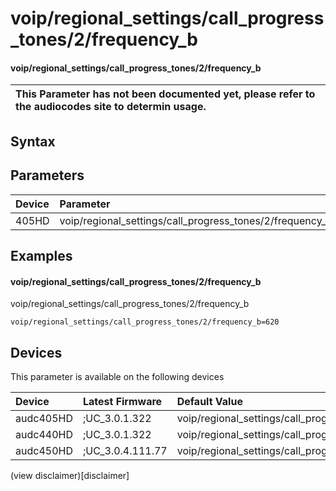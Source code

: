 ﻿---
description: voip/regional_settings/call_progress_tones/2/frequency_b
search: false
---

# voip/regional_settings/call_progress_tones/2/frequency_b

#### voip/regional_settings/call_progress_tones/2/frequency_b


| This Parameter has not been documented yet, please refer to the audiocodes site to determin usage.  | 
| :--- |

## Syntax

## Parameters
|Device|Parameter|value|Description|
|:---|:---|:---|:---|
| 405HD | voip/regional_settings/call_progress_tones/2/frequency_b |  |  |

## Examples
#### voip/regional_settings/call_progress_tones/2/frequency_b

voip/regional_settings/call_progress_tones/2/frequency_b

```
voip/regional_settings/call_progress_tones/2/frequency_b=620
```

## Devices
This parameter is available on the following devices

| Device | Latest Firmware | Default Value |
|:---|:---|:---|
| audc405HD | ;UC_3.0.1.322 | voip/regional_settings/call_progress_tones/2/frequency_b=620 
| audc440HD | ;UC_3.0.1.322 | voip/regional_settings/call_progress_tones/2/frequency_b=620 
| audc450HD | ;UC_3.0.4.111.77 | voip/regional_settings/call_progress_tones/2/frequency_b=620 

(view disclaimer)[disclaimer]
